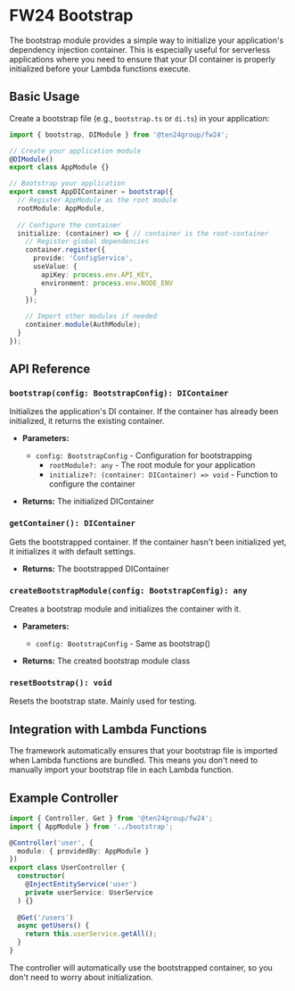 # FW24 Bootstrap

The bootstrap module provides a simple way to initialize your application's dependency injection container. This is especially useful for serverless applications where you need to ensure that your DI container is properly initialized before your Lambda functions execute.

## Basic Usage

Create a bootstrap file (e.g., `bootstrap.ts` or `di.ts`) in your application:

```typescript
import { bootstrap, DIModule } from '@ten24group/fw24';

// Create your application module
@DIModule()
export class AppModule {}

// Bootstrap your application
export const AppDIContainer = bootstrap({
  // Register AppModule as the root module
  rootModule: AppModule,
  
  // Configure the container
  initialize: (container) => { // container is the root-container
    // Register global dependencies
    container.register({
      provide: 'ConfigService',
      useValue: {
        apiKey: process.env.API_KEY,
        environment: process.env.NODE_ENV
      }
    });
    
    // Import other modules if needed
    container.module(AuthModule);
  }
});

```

## API Reference

### `bootstrap(config: BootstrapConfig): DIContainer`

Initializes the application's DI container. If the container has already been initialized, it returns the existing container.

- **Parameters:**
  - `config: BootstrapConfig` - Configuration for bootstrapping
    - `rootModule?: any` - The root module for your application
    - `initialize?: (container: DIContainer) => void` - Function to configure the container

- **Returns:** The initialized DIContainer

### `getContainer(): DIContainer`

Gets the bootstrapped container. If the container hasn't been initialized yet, it initializes it with default settings.

- **Returns:** The bootstrapped DIContainer

### `createBootstrapModule(config: BootstrapConfig): any`

Creates a bootstrap module and initializes the container with it.

- **Parameters:**
  - `config: BootstrapConfig` - Same as bootstrap()

- **Returns:** The created bootstrap module class

### `resetBootstrap(): void`

Resets the bootstrap state. Mainly used for testing.

## Integration with Lambda Functions

The framework automatically ensures that your bootstrap file is imported when Lambda functions are bundled. This means you don't need to manually import your bootstrap file in each Lambda function.

## Example Controller

```typescript
import { Controller, Get } from '@ten24group/fw24';
import { AppModule } from '../bootstrap';

@Controller('user', {
  module: { providedBy: AppModule }
})
export class UserController {
  constructor(
    @InjectEntityService('user') 
    private userService: UserService
  ) {}
  
  @Get('/users')
  async getUsers() {
    return this.userService.getAll();
  }
}
```

The controller will automatically use the bootstrapped container, so you don't need to worry about initialization.
